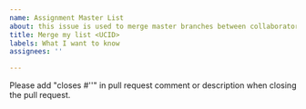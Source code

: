 ```yaml
---
name: Assignment Master List
about: this issue is used to merge master branches between collaborators
title: Merge my list <UCID>
labels: What I want to know
assignees: ''

---
```


Please add "closes #'<issue number>'" in pull request comment or description when closing the pull request.
